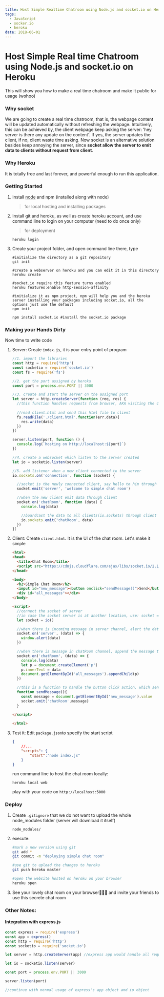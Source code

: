 ```yaml
---
title: Host Simple Realtime Chatroom using Node.js and socket.io on Heroku
tags:
  - JavaScript
  - socker.io
  - heroku
date: 2018-06-01
---
```


# Host Simple Real time Chatroom using Node.js and socket.io on Heroku

This will show you how to make a real time chatroom and make it public for usage (wohoo)

### Why socket

We are going to create a real time chatroom, that is, the webpage content will be updated automatically without refreshing the webpage. Intuitively, this can be achieved by, the client webpage keep asking the server: 'hey server is there any update on the content'. If yes, the server updates the client, if no, client waste time asking. Now socket is an alternative solution besides keep annoying the server, since **socket allow the server to emit data to clients without request from client**.

### Why Heroku

It is totally free and last forever, and powerful enough to run this application. 

### Getting Started

1. Install [node](https://nodejs.org) and npm (installed along with node)

   > for local hosting and installing packages

2. Install git and heroku, as well as create heroku account, and use command line to login on your computer (need to do once only)

   > for deployment

   ```
   heroku login
   ```

   

3. Create your project folder, and open command line there, type

   ```shell
   #initialize the directory as a git repository
   git init
   
   #create a webserver on heroku and you can edit it in this directory
   heroku create
   
   #socket.io require this feature turns enabled
   heroku features:enable http-session-affinity 
   
   #initialize it as npm project, npm will help you and the heroku server installing your packages including socket.io, all the options just use the default
   npm init 
   
   npm install socket.io #install the socket.io package
   ```

### Making your Hands Dirty

Now time to write code

1. Server: Create `index.js`, it is your entry point of program

   ```js
   //1. import the libraries
   const http = require('http')
   const socketio = require('socket.io')
   const fs = require('fs')
   
   //2. get the port assigned by heroku
   const port = process.env.PORT || 3000
   
   //3. create and start the server on the assigned port
   let server = http.createServer(function (req, res) {
     //this function handles requests from browser, AKA visiting the chat room website
     
     //read client.html and send this html file to client
     fs.readFile('./client.html',function(err,data){
       res.write(data)
     })
   })
   
   server.listen(port, function () {
     console.log(`hosting on http://localhost:${port}`)
   })
   
   //4. create a websocket which listen to the server created
   let io = socketio.listen(server)
   
   //5. add listener when a new client connected to the server
   io.sockets.on('connection', function (socket) {
   
     //socket is the newly connected client, say hello to him through 'server' channel
     socket.emit('server', 'welcome to simple chat room')
   
     //when the new client emit data through client 
     socket.on('chatRoom', function (data) {
       console.log(data)
   
       //boardcast the data to all clients(io.sockets) through client channel
       io.sockets.emit('chatRoom', data)
     })
   })
   
   ```

2. Client: Create `client.html`. It is the UI of the chat room. Let's make it simple

   ```html
   <html>
   <head>
     <title>Chat Room</title>
     <script src="https://cdnjs.cloudflare.com/ajax/libs/socket.io/2.1.1/socket.io.slim.js"></script>
   </head>
   
   <body>
     <h2>Simple Chat Room</h2>
     <input id="new_message"><button onclick="sendMessage()">Send</button>
     <div id="all_messages"></div>
   </body>
   
   <script>
     //connect the socket of server
     //in case the socket server is at another location, use: socket = io.connect(url_to_socket_server)
     let socket = io()
   
     //when there is incoming message in server channel, alert the data
     socket.on('server', (data) => {
       window.alert(data)
     })
   
     //when there is message in chatRoom channel, append the message to the website
     socket.on('chatRoom', (data) => {
       console.log(data)
       let p = document.createElement('p')
       p.innerText = data
       document.getElementById('all_messages').appendChild(p)
     })
   
     //this is a function to handle the button click action, which send the message to server
     function sendMessage(){
       const message = document.getElementById('new_message').value
       socket.emit('chatRoom',message)
     }
     
   </script>
   
   </html>
   
   ```

   

3. Test it: Edit `package.json`to specify the start script

   ```json
   {
       //...
       "scripts": {
           "start":"node index.js"
       }
   }
   ```

   run command line to host the chat room locally:

   ```
   heroku local web
   ```

   play with your code on `http://localhost:5000`

### Deploy

1. Create `.gitignore` that we do not want to upload the whole node_modules folder (server will download it itself)

   ```gitignore
   node_modules/
   ```

2. execute:

   ```sh
   #mark a new version using git
   git add *
   git commit -m "deploying simple chat room"
   
   #use git to upload the changes to heroku
   git push heroku master
   
   #open the website hosted on heroku on your browser
   heroku open
   ```

3. See your lovely chat room on your browser🎉🎉🎉 and invite your friends to use this secrete chat room

### Other Notes:

#### Integration with express.js

```js
const express = require('express')
const app = express()
const http = require('http')
const socketio = require('socket.io')

let server = http.createServer(app) //express app would handle all requests

let io = socketio.listen(server)

const port = process.env.PORT || 3000

server.listen(port)

//continue with normal usage of express's app object and io object
```

